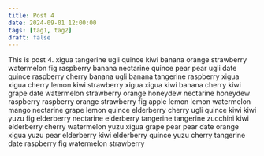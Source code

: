 ```yaml
---
title: Post 4
date: 2024-09-01 12:00:00
tags: [tag1, tag2]
draft: false
---
```

This is post 4.
xigua
tangerine
ugli
quince
kiwi
banana
orange
strawberry
watermelon
fig
raspberry
banana
nectarine
quince
pear
pear
ugli
date
quince
raspberry
cherry
banana
ugli
banana
tangerine
raspberry
xigua
xigua
cherry
lemon
kiwi
strawberry
xigua
xigua
kiwi
banana
cherry
kiwi
grape
date
watermelon
strawberry
orange
honeydew
nectarine
honeydew
raspberry
raspberry
orange
strawberry
fig
apple
lemon
lemon
watermelon
mango
nectarine
grape
lemon
quince
elderberry
cherry
ugli
quince
kiwi
kiwi
yuzu
fig
elderberry
nectarine
elderberry
tangerine
tangerine
zucchini
kiwi
elderberry
cherry
watermelon
yuzu
xigua
grape
pear
pear
date
orange
xigua
yuzu
pear
elderberry
kiwi
elderberry
quince
yuzu
cherry
tangerine
date
raspberry
fig
watermelon
strawberry
